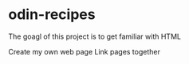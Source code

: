 # odin-recipes

The goagl of this project is to get familiar with HTML

Create my own web page
Link pages together
